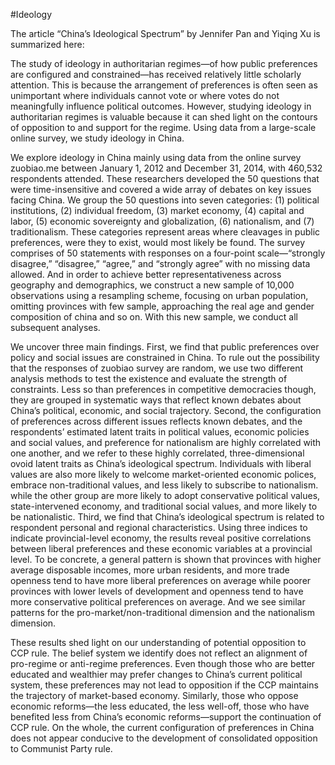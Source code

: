 #Ideology

The article “China’s Ideological Spectrum” by Jennifer Pan and Yiqing Xu is summarized here:

The study of ideology in authoritarian regimes—of how public preferences are configured and constrained—has received relatively little scholarly attention. This is because the arrangement of preferences is often seen as unimportant where individuals cannot vote or where votes do not meaningfully influence political outcomes. However, studying ideology in authoritarian regimes is valuable because it can shed light on the contours of opposition to and support for the regime. Using data from a large-scale online survey, we study ideology in China. 

We explore ideology in China mainly using data from the online survey zuobiao.me between January 1, 2012 and December 31, 2014, with 460,532 respondents attended. These researchers developed the 50 questions that were time-insensitive and covered a wide array of debates on key issues facing China. We group the 50 questions into seven categories: (1) political institutions, (2) individual freedom, (3) market economy, (4) capital and labor, (5) economic sovereignty and globalization, (6) nationalism, and (7) traditionalism. These categories represent areas where cleavages in public preferences, were they to exist, would most likely be found. The survey comprises of 50 statements with responses on a four-point scale—“strongly disagree,” “disagree,” “agree,” and “strongly agree” with no missing data allowed.
And in order to achieve better representativeness across geography and demographics, we construct a new sample of 10,000 observations using a resampling scheme, focusing on urban population, omitting provinces with few sample, approaching the real age and gender composition of china and so on. With this new sample, we conduct all subsequent analyses. 

We uncover three main findings. First, we find that public preferences over policy and social issues are constrained in China. To rule out the possibility that the responses of zuobiao survey are random, we use two different analysis methods to test the existence and evaluate the strength of constraints. Less so than preferences in competitive democracies though, they are grouped in systematic ways that reflect known debates about China’s political, economic, and social trajectory.
Second, the configuration of preferences across different issues reflects known debates, and the respondents’ estimated latent traits in political values, economic policies and social values, and preference for nationalism are highly correlated with one another, and we refer to these highly correlated, three-dimensional ovoid latent traits as China’s ideological spectrum. Individuals with liberal values are also more likely to welcome market-oriented economic polices, embrace non-traditional values, and less likely to subscribe to nationalism. while the other group are more likely to adopt conservative political values, state-intervened economy, and traditional social values, and more likely to be nationalistic.
Third, we find that China’s ideological spectrum is related to respondent personal and regional characteristics. Using three indices to indicate provincial-level economy, the results reveal positive correlations between liberal preferences and these economic variables at a provincial level. To be concrete, a general pattern is shown that provinces with higher average disposable incomes, more urban residents, and more trade openness tend to have more liberal preferences on average while poorer provinces with lower levels of development and openness tend to have more conservative political preferences on average. And we see similar patterns for the pro-market/non-traditional dimension and the nationalism dimension.

These results shed light on our understanding of potential opposition to CCP rule. The belief system we identify does not reflect an alignment of pro-regime or anti-regime preferences. Even though those who are better educated and wealthier may prefer changes to China’s current political system, these preferences may not lead to opposition if the CCP maintains the trajectory of market-based economy. Similarly, those who oppose economic reforms—the less educated, the less well-off, those who have benefited less from China’s economic reforms—support the continuation of CCP rule. On the whole, the current configuration of preferences in China does not appear conducive to the development of consolidated opposition to Communist Party rule. 
